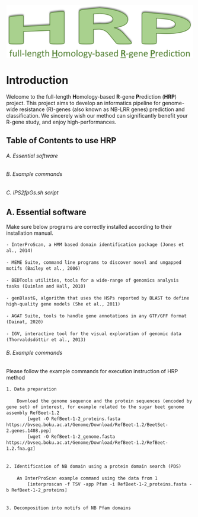 ![logo.png](https://github.com/AndolfoG/HRP/blob/main/LOGO.png)


# Introduction
Welcome to the full-length **H**omology-based **R**-gene **P**rediction (**HRP**) project.
This project aims to develop an informatics pipeline for genome-wide resistance (R)-genes (also known as NB-LRR genes) prediction and classification.
We sincerely wish our method can significantly benefit your R-gene study, and enjoy high-performances.


## Table of Contents to use HRP
###### A. Essential software
###### B. Example commands
###### C. IPS2fpGs.sh script



## A. Essential software
Make sure below programs are correctly installed according to their installation manual.
	
	- InterProScan, a HMM based domain identification package (Jones et al., 2014)

	- MEME Suite, command line programs to discover novel and ungapped motifs (Bailey et al., 2006)

	- BEDTools utilities, tools for a wide-range of genomics analysis tasks (Quinlan and Hall, 2010)

	- genBlastG, algorithm that uses the HSPs reported by BLAST to define high-quality gene models (She et al., 2011)

	- AGAT Suite, tools to handle gene annotations in any GTF/GFF format (Dainat, 2020)

	- IGV, interactive tool for the visual exploration of genomic data (Thorvaldsdóttir et al., 2013)

	
###### B. Example commands
Please follow the example commands for execution instruction of HRP method

	1. Data preparation

		Download the genome sequence and the protein sequences (encoded by gene set) of interest, for example related to the sugar beet genome assembly RefBeet-1.2
			[wget -O RefBeet-1-2_proteins.fasta https://bvseq.boku.ac.at/Genome/Download/RefBeet-1.2/BeetSet-2.genes.1408.pep]
			[wget -O RefBeet-1-2_genome.fasta https://bvseq.boku.ac.at/Genome/Download/RefBeet-1.2/RefBeet-1.2.fna.gz]


	2. Identification of NB domain using a protein domain search (PDS)

		An InterProScan example command using the data from 1
			[interproscan -f TSV -app Pfam -i RefBeet-1-2_proteins.fasta -b RefBeet-1-2_proteins]	


	3. Decomposition into motifs of NB Pfam domains

